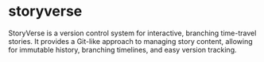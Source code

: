# storyverse
StoryVerse is a version control system for interactive, branching time-travel stories. It provides a Git-like approach to managing story content, allowing for immutable history, branching timelines, and easy version tracking.
